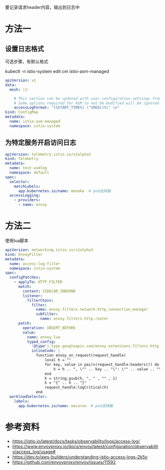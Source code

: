 要记录请求header内容，输出到日志中

# 方法一

## 设置日志格式

可选步骤，有默认格式

kubectl -n istio-system edit cm istio-asm-managed

```yaml
apiVersion: v1
data:
  mesh: |2-

    # This section can be updated with user configuration settings from https://istio.io/latest/docs/reference/config/istio.mesh.v1alpha1/
    # Some options required for ASM to not be modified will be ignored
    accessLogFormat: "[%START_TIME%] \"%REQ()%\" \n"
kind: ConfigMap
metadata:
  name: istio-asm-managed
  namespace: istio-system

```

## 为特定服务开启访问日志

```yaml
apiVersion: telemetry.istio.io/v1alpha1
kind: Telemetry
metadata:
  name: test-asmlog
  namespace: default
spec:
  selector:
    matchLabels:
      app.kubernetes.io/name: monaka  # pod选择器
  accessLogging:
    - providers:
      - name: envoy
```



# 方法二

使用lua脚本

```yaml
apiVersion: networking.istio.io/v1alpha3
kind: EnvoyFilter
metadata:
  name: access-log-filter
  namespace: istio-system
spec:
  configPatches:
    - applyTo: HTTP_FILTER
      match:
        context: SIDECAR_INBOUND
        listener:
          filterChain:
            filter:
              name: envoy.filters.network.http_connection_manager
              subFilter:
                name: envoy.filters.http.router
      patch:
        operation: INSERT_BEFORE
        value:
          name: envoy.lua
          typed_config:
            '@type': type.googleapis.com/envoy.extensions.filters.http.lua.v3.Lua
            inlineCode: |
              function envoy_on_request(request_handle)
                  local h = ""
                  for key, value in pairs(request_handle:headers()) do
                      h = h .. ", \"" .. key .. "\": \"" .. value .. "\""
                  end
                  h = string.gsub(h, ", " , "" , 1)
                  h = "{" .. h .. "}"
                  request_handle:logCritical(h)
              end
  workloadSelector:
    labels:
      app.kubernetes.io/name: macaron  # pod选择器

```

# 参考资料

- https://istio.io/latest/docs/tasks/observability/logs/access-log/
- https://www.envoyproxy.io/docs/envoy/latest/configuration/observability/access_log/usage#
- https://dev.to/aws-builders/understanding-istio-access-logs-2k5o
- https://github.com/envoyproxy/envoy/issues/11592
